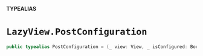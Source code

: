 **TYPEALIAS**

# `LazyView.PostConfiguration`

```swift
public typealias PostConfiguration = (_ view: View, _ isConfigured: Bool) -> Void
```

